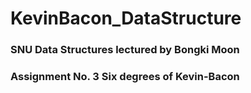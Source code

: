 # KevinBacon_DataStructure

### SNU Data Structures lectured by Bongki Moon
### Assignment No. 3 Six degrees of Kevin-Bacon
